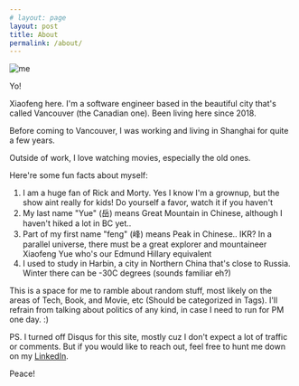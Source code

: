 ```yaml
---
# layout: page
layout: post
title: About
permalink: /about/
---
```

![me](../assets/images/me_hengdian_2019.JPG)

Yo! 

Xiaofeng here. I'm a software engineer based in the beautiful city that's called Vancouver (the Canadian one). Been living here since 2018. 

Before coming to Vancouver, I was working and living in Shanghai for quite a few years. 

Outside of work, I love watching movies, especially the old ones. 

Here're some fun facts about myself:
 
1. I am a huge fan of Rick and Morty. Yes I know I'm a grownup, but the show aint really for kids! Do yourself a favor, watch it if you haven't
2. My last name "Yue" (岳) means Great Mountain in Chinese, although I haven't hiked a lot in BC yet..  
3. Part of my first name "feng" (峰) means Peak in Chinese.. IKR? In a parallel universe, there must be a great explorer and mountaineer Xiaofeng Yue who's our Edmund Hillary equivalent
4. I used to study in Harbin, a city in Northern China that's close to Russia. Winter there can be -30C degrees (sounds familiar eh?)

This is a space for me to ramble about random stuff, most likely on the areas of Tech, Book, and Movie, etc (Should be categorized in Tags). I'll refrain from talking about politics of any kind, in case I need to run for PM one day. :) 

PS. I turned off Disqus for this site, mostly cuz I don't expect a lot of traffic or comments. But if you would like to reach out, feel free to hunt me down on my [LinkedIn](https://www.linkedin.com/in/xiaofengyue/). 

Peace! 

